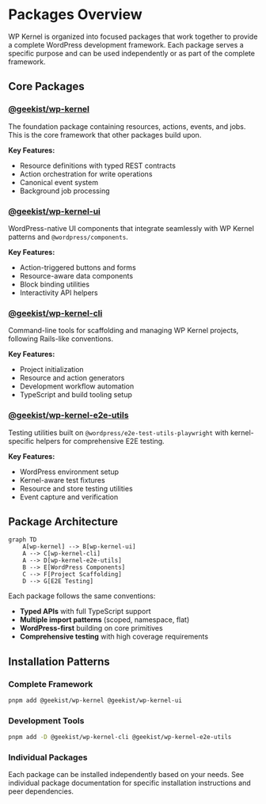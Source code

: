 # Packages Overview

WP Kernel is organized into focused packages that work together to provide a complete WordPress development framework. Each package serves a specific purpose and can be used independently or as part of the complete framework.

## Core Packages

### [@geekist/wp-kernel](/packages/kernel)

The foundation package containing resources, actions, events, and jobs. This is the core framework that other packages build upon.

**Key Features:**

- Resource definitions with typed REST contracts
- Action orchestration for write operations
- Canonical event system
- Background job processing

### [@geekist/wp-kernel-ui](/packages/ui)

WordPress-native UI components that integrate seamlessly with WP Kernel patterns and `@wordpress/components`.

**Key Features:**

- Action-triggered buttons and forms
- Resource-aware data components
- Block binding utilities
- Interactivity API helpers

### [@geekist/wp-kernel-cli](/packages/cli)

Command-line tools for scaffolding and managing WP Kernel projects, following Rails-like conventions.

**Key Features:**

- Project initialization
- Resource and action generators
- Development workflow automation
- TypeScript and build tooling setup

### [@geekist/wp-kernel-e2e-utils](/packages/e2e-utils)

Testing utilities built on `@wordpress/e2e-test-utils-playwright` with kernel-specific helpers for comprehensive E2E testing.

**Key Features:**

- WordPress environment setup
- Kernel-aware test fixtures
- Resource and store testing utilities
- Event capture and verification

## Package Architecture

```mermaid
graph TD
    A[wp-kernel] --> B[wp-kernel-ui]
    A --> C[wp-kernel-cli]
    A --> D[wp-kernel-e2e-utils]
    B --> E[WordPress Components]
    C --> F[Project Scaffolding]
    D --> G[E2E Testing]
```

Each package follows the same conventions:

- **Typed APIs** with full TypeScript support
- **Multiple import patterns** (scoped, namespace, flat)
- **WordPress-first** building on core primitives
- **Comprehensive testing** with high coverage requirements

## Installation Patterns

### Complete Framework

```bash
pnpm add @geekist/wp-kernel @geekist/wp-kernel-ui
```

### Development Tools

```bash
pnpm add -D @geekist/wp-kernel-cli @geekist/wp-kernel-e2e-utils
```

### Individual Packages

Each package can be installed independently based on your needs. See individual package documentation for specific installation instructions and peer dependencies.
